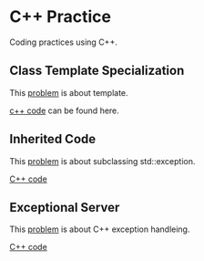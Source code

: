 # C++ Practice
Coding practices using C++.

## Class Template Specialization
This [problem](https://www.hackerrank.com/challenges/cpp-class-template-specialization/copy-from/143960236) is
about template. 

[c++ code](cpp_class_template_specialization.cpp) can be found here.

## Inherited Code
This [problem](https://www.hackerrank.com/challenges/inherited-code/problem) is about
subclassing std::exception. 

[C++ code](inherited_code.cpp)

## Exceptional Server
This [problem](https://www.hackerrank.com/challenges/exceptional-server/problem) is about
C++ exception handleing.

[C++ code](exceptional_server.cpp)